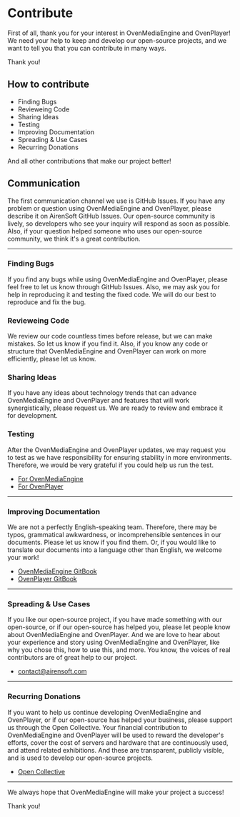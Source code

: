 # Contribute
First of all, thank you for your interest in OvenMediaEngine and OvenPlayer!
We need your help to keep and develop our open-source projects, and we want to tell you that you can contribute in many ways.

Thank you!

## How to contribute
- Finding Bugs
- Revieweing Code
- Sharing Ideas
- Testing
- Improving Documentation
- Spreading & Use Cases
- Recurring Donations

And all other contributions that make our project better!

## Communication
The first communication channel we use is GitHub Issues. If you have any problem or question using OvenMediaEngine and OvenPlayer, please describe it on AirenSoft GitHub Issues. Our open-source community is lively, so developers who see your inquiry will respond as soon as possible.
Also, if your question helped someone who uses our open-source community, we think it's a great contribution.

---
### Finding Bugs
If you find any bugs while using OvenMediaEngine and OvenPlayer, please feel free to let us know through GitHub Issues. Also, we may ask you for help in reproducing it and testing the fixed code. We will do our best to reproduce and fix the bug.

### Revieweing Code
We review our code countless times before release, but we can make mistakes. So let us know if you find it. Also, if you know any code or structure that OvenMediaEngine and OvenPlayer can work on more efficiently, please let us know.

### Sharing Ideas
If you have any ideas about technology trends that can advance OvenMediaEngine and OvenPlayer and features that will work synergistically, please request us. We are ready to review and embrace it for development.

### Testing
After the OvenMediaEngine and OvenPlayer updates, we may request you to test as we have responsibility for ensuring stability in more environments. Therefore, we would be very grateful if you could help us run the test.
- [For OvenMediaEngine](https://github.com/AirenSoft/OvenMediaEngine/issues)
- [For OvenPlayer](https://github.com/AirenSoft/OvenPlayer/issues)

---
### Improving Documentation
We are not a perfectly English-speaking team. Therefore, there may be typos, grammatical awkwardness, or incomprehensible sentences in our documents. Please let us know if you find them.
Or, if you would like to translate our documents into a language other than English, we welcome your work!
- [OvenMediaEngine GitBook](https://airensoft.gitbook.io/ovenmediaengine/)
- [OvenPlayer GitBook](https://airensoft.gitbook.io/ovenplayer/)

---
### Spreading & Use Cases
If you like our open-source project, if you have made something with our open-source, or if our open-source has helped you, please let people know about OvenMediaEngine and OvenPlayer.
And we are love to hear about your experience and story using OvenMediaEngine and OvenPlayer, like why you chose this, how to use this, and more. You know, the voices of real contributors are of great help to our project.
- <contact@airensoft.com>

---
### Recurring Donations
If you want to help us continue developing OvenMediaEngine and OvenPlayer, or if our open-source has helped your business, please support us through the Open Collective.
Your financial contribution to OvenMediaEngine and OvenPlayer will be used to reward the developer's efforts, cover the cost of servers and hardware that are continuously used, and attend related exhibitions. And these are transparent, publicly visible, and is used to develop our open-source projects.
- [Open Collective](https://opencollective.com/ovenmediaengine)

---
We always hope that OvenMediaEngine will make your project a success!

Thank you!
